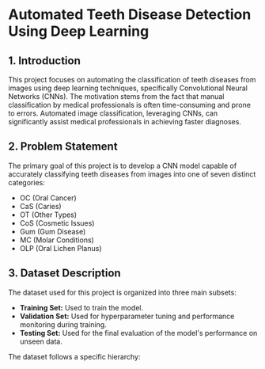 # Automated Teeth Disease Detection Using Deep Learning

## 1. Introduction

This project focuses on automating the classification of teeth diseases from images using deep learning techniques, specifically Convolutional Neural Networks (CNNs). The motivation stems from the fact that manual classification by medical professionals is often time-consuming and prone to errors. Automated image classification, leveraging CNNs, can significantly assist medical professionals in achieving faster diagnoses.

## 2. Problem Statement

The primary goal of this project is to develop a CNN model capable of accurately classifying teeth diseases from images into one of seven distinct categories:
* OC (Oral Cancer)
* CaS (Caries)
* OT (Other Types)
* CoS (Cosmetic Issues)
* Gum (Gum Disease)
* MC (Molar Conditions)
* OLP (Oral Lichen Planus)

## 3. Dataset Description

The dataset used for this project is organized into three main subsets:
* **Training Set:** Used to train the model.
* **Validation Set:** Used for hyperparameter tuning and performance monitoring during training.
* **Testing Set:** Used for the final evaluation of the model's performance on unseen data.

The dataset follows a specific hierarchy:
